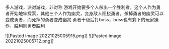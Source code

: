 多人游戏，派对游戏，非对称
游戏开始要多个人杀出一个胜利者，这个人作为勇者开始地牢探索，其他三个人作为幽灵，变身敌人阻挠勇者。杀掉勇者的幽灵可以变成勇者，而死掉的勇者变成幽灵
勇者十级后打boss，boss也有剩下的玩家操作，胜利则勇者胜利


![[Pasted image 20221025005915.png]]
![[Pasted image 20221025005712.png]]